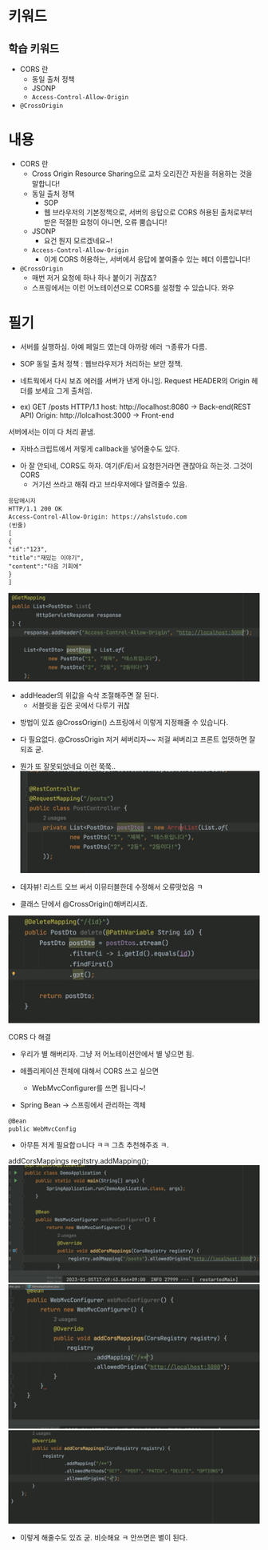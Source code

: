 # 키워드

## 학습 키워드

- CORS 란
  - 동일 출처 정책
  - JSONP
  - `Access-Control-Allow-Origin`
- `@CrossOrigin`

# 내용

- CORS 란
  - Cross Origin Resource Sharing으로 교차 오리진간 자원을 허용하는 것을 말합니다!
  - 동일 출처 정책
    - SOP
    - 웹 브라우저의 기본정책으로, 서버의 응답으로 CORS 허용된 출처로부터 받은 적절한 요청이 아니면, 오류 뿜습니다!
  - JSONP
    - 요건 뭔지 모르겠네요~!
  - `Access-Control-Allow-Origin`
    - 이게 CORS 허용하는, 서버에서 응답에 붙여줄수 있는 헤더 이름입니다!
- `@CrossOrigin`
  - 매번 저거 요청에 하나 하나 붙이기 귀찮죠?
  - 스프링에서는 이런 어노테이션으로 CORS를 설정할 수 있습니다. 와우

# 필기

- 서버를 실행하심.
  아예 페일드 였는데
  아까랑 에러 ㄱ종류가 다름.

* SOP
  동일 출처 정책
  : 웹브라우저가 처리하는 보안 정책.

* 네트웍에서 다시 보죠
  에러를 서버가 낸게 아니임.
  Request HEADER의
  Origin 헤더를 보세요
  그게 출처임.

* ex)
  GET /posts HTTP/1.1
  host: http://localhost:8080 -> Back-end(REST API)
  Origin: http://lolcalhost:3000 -> Front-end

서버에서는 이미 다 처리 끝냄.

- 자바스크립트에서 저렇게 callback을 넣어줄수도 있다.

* 아 잘 안되네, CORS도 하자.
  여기(F/E)서 요청한거라면 괜찮아요 하는것. 그것이 CORS
  - 거기선 쓰라고 해줘 라고 브라우저에다 알려줄수 있음.

```
응답메시지
HTTP/1.1 200 OK
Access-Control-Allow-Origin: https://ahslstudo.com
(빈줄)
[
{
"id":"123",
"title":"재밌는 이야기",
"content":"다음 기회에"
}
]
```

![](2023-02-14-09-18-58.png)

- addHeader의 위값을 슥삭 조절해주면 잘 된다.
  - 서블릿을 깊은 곳에서 다루기 귀찮

* 방법이 있죠
  @CrossOrigin()
  스프링에서 이렇게 지정해줄 수 있습니다.

* 다 필요없다. @CrossOrigin 저거 써버리자~~
  저걸 써버리고 프론트 업뎃하면
  잘되죠
  굳.

* 뭔가 또 잘못되었네요 이런
  쭉쭉..
  ![](image.pn.png)

- 데자뷰!
  리스트 오브 써서 이뮤터블한데 수정해서 오류떳었음 ㅋ

- 클래스 단에서 @CrossOrigin()해버리시죠.

![](2023-02-14-09-27-06.png)

CORS 다 해결

- 우리가 별 해버리자. 그냥
  저 어노테이션안에서 별 넣으면 됨.

- 애플리케이션 전체에 대해서 CORS 쓰고 싶으면
  - WebMvcConfigurer를 쓰면 됩니다~!

* Spring Bean -> 스프링에서 관리하는 객체

```
@Bean
public WebMvcConfig
```

- 아무튼 저게 필요합ㅁ니다 ㅋㅋ
  그쵸 추천해주죠 ㅋ.

addCorsMappings
regitstry.addMapping();
![](2023-02-14-09-30-47.png)
![](2023-02-14-09-31-40.png)
![](2023-02-14-09-34-08.png)

- 이렇게 해줄수도 있죠 굳.
  비슷해요 ㅋ
  안쓰면은 별이 된다.
